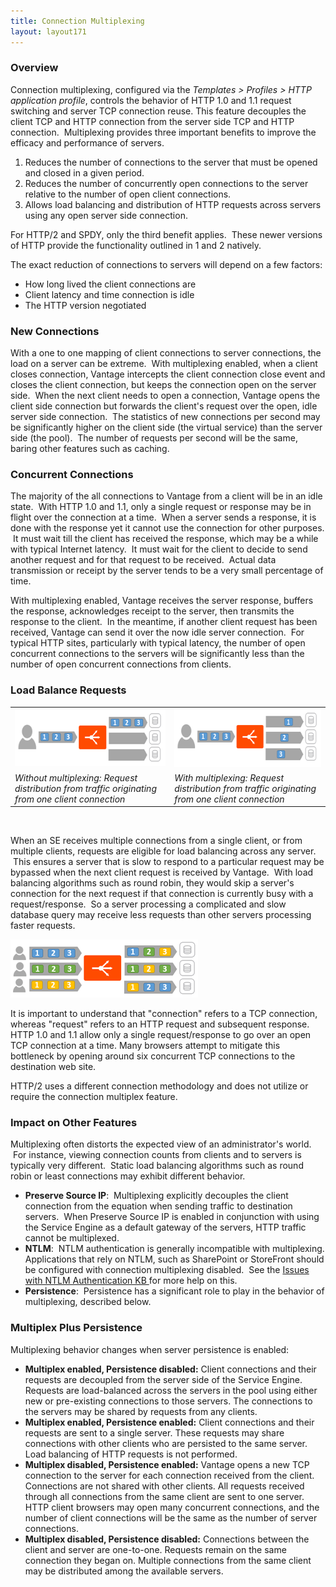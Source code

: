 ```yaml
---
title: Connection Multiplexing
layout: layout171
---
```

### Overview

Connection multiplexing, configured via the *Templates > Profiles > HTTP application profile*, controls the behavior of HTTP 1.0 and 1.1 request switching and server TCP connection reuse. This feature decouples the client TCP and HTTP connection from the server side TCP and HTTP connection.  Multiplexing provides three important benefits to improve the efficacy and performance of servers.
<ol> 
 <li>Reduces the number of connections to the server that must be opened and closed in a given period.</li> 
 <li>Reduces the number of concurrently open connections to the server relative to the number of open client connections.</li> 
 <li>Allows load balancing and distribution of HTTP requests across servers using any open server side connection.</li> 
</ol> 

For HTTP/2 and SPDY, only the third benefit applies.  These newer versions of HTTP provide the functionality outlined in 1 and 2 natively.

The exact reduction of connections to servers will depend on a few factors:

* How long lived the client connections are
* Client latency and time connection is idle
* The HTTP version negotiated 

### New Connections

With a one to one mapping of client connections to server connections, the load on a server can be extreme.  With multiplexing enabled, when a client closes connection, Vantage intercepts the client connection close event and closes the client connection, but keeps the connection open on the server side.  When the next client needs to open a connection, Vantage opens the client side connection but forwards the client's request over the open, idle server side connection.  The statistics of new connections per second may be significantly higher on the client side (the virtual service) than the server side (the pool).  The number of requests per second will be the same, baring other features such as caching.

### Concurrent Connections

The majority of the all connections to Vantage from a client will be in an idle state.  With HTTP 1.0 and 1.1, only a single request or response may be in flight over the connection at a time.  When a server sends a response, it is done with the response yet it cannot use the connection for other purposes.  It must wait till the client has received the response, which may be a while with typical Internet latency.  It must wait for the client to decide to send another request and for that request to be received.  Actual data transmission or receipt by the server tends to be a very small percentage of time.

With multiplexing enabled, Vantage receives the server response, buffers the response, acknowledges receipt to the server, then transmits the response to the client.  In the meantime, if another client request has been received, Vantage can send it over the now idle server connection.  For typical HTTP sites, particularly with typical latency, the number of open concurrent connections to the servers will be significantly less than the number of open concurrent connections from clients.

### Load Balance Requests

<table class=" table table-bordered table-hover">  
<tbody>   
<tr>   
<td><a href="img/Multiplex-1.png"><img class="alignnone size-full wp-image-11473" src="img/Multiplex-1.png" alt="Multiplex-1" width="300" height="91"></a></td>
<td><a href="img/Multiplex-2.png"><img class="alignnone size-medium wp-image-11474" src="img/Multiplex-2.png" alt="Multiplex-2" width="300" height="94"></a></td>
</tr>
<tr>   
<td><em>Without multiplexing:  Request distribution from traffic originating from one client connection</em></td>
<td><em>With multiplexing:  Request distribution from traffic originating from one client connection</em></td>
</tr>
</tbody>
</table> 

 

When an SE receives multiple connections from a single client, or from multiple clients, requests are eligible for load balancing across any server.  This ensures a server that is slow to respond to a particular request may be bypassed when the next client request is received by Vantage.  With load balancing algorithms such as round robin, they would skip a server's connection for the next request if that connection is currently busy with a request/response.  So a server processing a complicated and slow database query may receive less requests than other servers processing faster requests.

<a href="img/Multiplex-3.png"><img class="alignnone size-full wp-image-11479" src="img/Multiplex-3.png" alt="Multiplex-3" width="300" height="93"></a>

It is important to understand that "connection" refers to a TCP connection, whereas "request" refers to an HTTP request and subsequent response. HTTP 1.0 and 1.1 allow only a single request/response to go over an open TCP connection at a time. Many browsers attempt to mitigate this bottleneck by opening around six concurrent TCP connections to the destination web site.

HTTP/2 uses a different connection methodology and does not utilize or require the connection multiplex feature.

### Impact on Other Features

Multiplexing often distorts the expected view of an administrator's world.  For instance, viewing connection counts from clients and to servers is typically very different.  Static load balancing algorithms such as round robin or least connections may exhibit different behavior.

* **Preserve Source IP**:  Multiplexing explicitly decouples the client connection from the equation when sending traffic to destination servers.  When Preserve Source IP is enabled in conjunction with using the Service Engine as a default gateway of the servers, HTTP traffic cannot be multiplexed.
* **NTLM**:  NTLM authentication is generally incompatible with multiplexing. Applications that rely on NTLM, such as SharePoint or StoreFront should be configured with connection multiplexing disabled.  See the <a href="/docs/17.1/issues-with-ntlm-authentication/">Issues with NTLM Authentication KB </a>for more help on this.
* **Persistence**:  Persistence has a significant role to play in the behavior of multiplexing, described below. 

### Multiplex Plus Persistence

Multiplexing behavior changes when server persistence is enabled:

* **Multiplex enabled, Persistence disabled:** Client connections and their requests are decoupled from the server side of the Service Engine. Requests are load-balanced across the servers in the pool using either new or pre-existing connections to those servers. The connections to the servers may be shared by requests from any clients.
* **Multiplex enabled, Persistence enabled:** Client connections and their requests are sent to a single server. These requests may share connections with other clients who are persisted to the same server. Load balancing of HTTP requests is not performed.
* **Multiplex disabled, Persistence enabled:** Vantage opens a new TCP connection to the server for each connection received from the client. Connections are not shared with other clients. All requests received through all connections from the same client are sent to one server. HTTP client browsers may open many concurrent connections, and the number of client connections will be the same as the number of server connections.
* **Multiplex disabled, Persistence disabled:** Connections between the client and server are one-to-one. Requests remain on the same connection they began on. Multiple connections from the same client may be distributed among the available servers. 